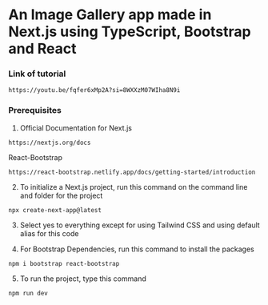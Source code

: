 # An Image Gallery app made in Next.js using TypeScript, Bootstrap and React
### Link of tutorial
```
https://youtu.be/fqfer6xMp2A?si=8WXXzM07WIha8N9i
```

### Prerequisites
1. Official Documentation for Next.js
```
https://nextjs.org/docs
```
React-Bootstrap
```
https://react-bootstrap.netlify.app/docs/getting-started/introduction
```
2. To initialize a Next.js project, run this command on the command line and folder for the project
```
npx create-next-app@latest
```
3. Select yes to everything except for using Tailwind CSS and using default alias for this code

4. For Bootstrap Dependencies, run this command to install the packages
```
npm i bootstrap react-bootstrap
```
5. To run the project, type this command
```
npm run dev
```
